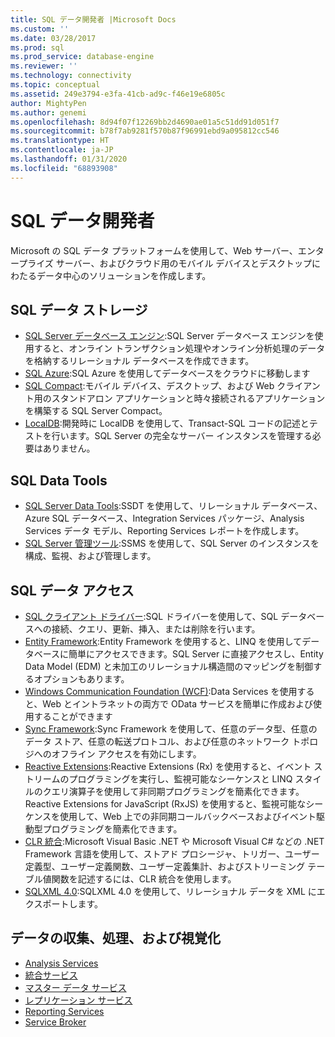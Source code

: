 ```yaml
---
title: SQL データ開発者 |Microsoft Docs
ms.custom: ''
ms.date: 03/28/2017
ms.prod: sql
ms.prod_service: database-engine
ms.reviewer: ''
ms.technology: connectivity
ms.topic: conceptual
ms.assetid: 249e3794-e3fa-41cb-ad9c-f46e19e6805c
author: MightyPen
ms.author: genemi
ms.openlocfilehash: 8d94f07f12269bb2d4690ae01a5c51dd91d051f7
ms.sourcegitcommit: b78f7ab9281f570b87f96991ebd9a095812cc546
ms.translationtype: HT
ms.contentlocale: ja-JP
ms.lasthandoff: 01/31/2020
ms.locfileid: "68893908"
---
```

# <a name="sql-data-developer"></a>SQL データ開発者
Microsoft の SQL データ プラットフォームを使用して、Web サーバー、エンタープライズ サーバー、およびクラウド用のモバイル デバイスとデスクトップにわたるデータ中心のソリューションを作成します。  

## <a name="sql-data-storage"></a>SQL データ ストレージ
* [SQL Server データベース エンジン](../database-engine/configure-windows/sql-server-database-engine.md):SQL Server データベース エンジンを使用すると、オンライン トランザクション処理やオンライン分析処理のデータを格納するリレーショナル データベースを作成できます。 
* [SQL Azure](https://docs.microsoft.com/azure/sql-database/):SQL Azure を使用してデータベースをクラウドに移動します 
* [SQL Compact](https://www.microsoft.com/download/details.aspx?id=17876):モバイル デバイス、デスクトップ、および Web クライアント用のスタンドアロン アプリケーションと時々接続されるアプリケーションを構築する SQL Server Compact。
* [LocalDB](../database-engine/configure-windows/sql-server-2016-express-localdb.md):開発時に LocalDB を使用して、Transact-SQL コードの記述とテストを行います。SQL Server の完全なサーバー インスタンスを管理する必要はありません。

## <a name="sql-data-tools"></a>SQL Data Tools
* [SQL Server Data Tools](../ssdt/download-sql-server-data-tools-ssdt.md):SSDT を使用して、リレーショナル データベース、Azure SQL データベース、Integration Services パッケージ、Analysis Services データ モデル、Reporting Services レポートを作成します。
* [SQL Server 管理ツール](../ssms/download-sql-server-management-studio-ssms.md):SSMS を使用して、SQL Server のインスタンスを構成、監視、および管理します。

## <a name="sql-data-access"></a>SQL データ アクセス
* [SQL クライアント ドライバー](sql-connection-libraries.md):SQL ドライバーを使用して、SQL データベースへの接続、クエリ、更新、挿入、または削除を行います。
* [Entity Framework](https://msdn.microsoft.com/library/gg696172.aspx):Entity Framework を使用すると、LINQ を使用してデータベースに簡単にアクセスできます。SQL Server に直接アクセスし、Entity Data Model (EDM) と未加工のリレーショナル構造間のマッピングを制御するオプションもあります。 
* [Windows Communication Foundation (WCF)](https://msdn.microsoft.com/library/dd456779.aspx):Data Services を使用すると、Web とイントラネットの両方で OData サービスを簡単に作成および使用することができます
* [Sync Framework](https://msdn.microsoft.com/library/jj839436.aspx):Sync Framework を使用して、任意のデータ型、任意のデータ ストア、任意の転送プロトコル、および任意のネットワーク トポロジへのオフライン アクセスを有効にします。
* [Reactive Extensions](https://msdn.microsoft.com/library/hh242985.aspx):Reactive Extensions (Rx) を使用すると、イベント ストリームのプログラミングを実行し、監視可能なシーケンスと LINQ スタイルのクエリ演算子を使用して非同期プログラミングを簡素化できます。  Reactive Extensions for JavaScript (RxJS) を使用すると、監視可能なシーケンスを使用して、Web 上での非同期コールバックベースおよびイベント駆動型プログラミングを簡素化できます。
* [CLR 統合](../relational-databases/clr-integration/common-language-runtime-clr-integration-programming-concepts.md):Microsoft Visual Basic .NET や Microsoft Visual C# などの .NET Framework 言語を使用して、ストアド プロシージャ、トリガー、ユーザー定義型、ユーザー定義関数、ユーザー定義集計、およびストリーミング テーブル値関数を記述するには、CLR 統合を使用します。 
* [SQLXML 4.0](../relational-databases/sqlxml/sqlxml-4-0-programming-concepts.md):SQLXML 4.0 を使用して、リレーショナル データを XML にエクスポートします。

## <a name="data-collection-processing-and-visualization"></a>データの収集、処理、および視覚化
* [Analysis Services](https://docs.microsoft.com/analysis-services/analysis-services-developer-documentation)
* [統合サービス](../integration-services/integration-services-developer-documentation.md)  
* [マスター データ サービス](../master-data-services/develop/master-data-services-developer-documentation.md)
* [レプリケーション サービス](../relational-databases/replication/concepts/replication-developer-documentation.md)
* [Reporting Services](../reporting-services/reporting-services-developer-documentation.md)
* [Service Broker](../database-engine/configure-windows/sql-server-service-broker.md)


 
